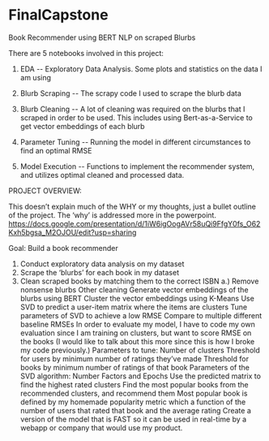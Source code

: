 # FinalCapstone
Book Recommender using BERT NLP on scraped Blurbs

There are 5 notebooks involved in this project:

1. EDA -- Exploratory Data Analysis. Some plots and statistics on the data I am using

2. Blurb Scraping -- The scrapy code I used to scrape the blurb data

3. Blurb Cleaning -- A lot of cleaning was required on the blurbs that I scraped in order to be used. This includes using Bert-as-a-Service to get vector embeddings of each blurb

4. Parameter Tuning -- Running the model in different circumstances to find an optimal RMSE

5. Model Execution -- Functions to implement the recommender system, and utilizes optimal cleaned and processed data.


PROJECT OVERVIEW:

This doesn’t explain much of the WHY or my thoughts, just a bullet outline of the project. The ‘why’ is addressed more in the powerpoint.
https://docs.google.com/presentation/d/1iW6igOogAVr58uQi9FfgY0fs_O62Kxh5bgsa_M2OJOU/edit?usp=sharing

Goal: Build a book recommender
1. Conduct exploratory data analysis on my dataset
2. Scrape the ‘blurbs’ for each book in my dataset
3. Clean scraped books by matching them to the correct ISBN
  a.) Remove nonsense blurbs
Other cleaning
Generate vector embeddings of the blurbs using BERT
Cluster the vector embeddings using K-Means
Use SVD to predict a user-item matrix where the items are clusters
Tune parameters of SVD to achieve a low RMSE
Compare to multiple different baseline RMSEs
In order to evaluate my model, I have to code my own evaluation since I am training on clusters, but want to score RMSE on the books (I would like to talk about this more since this is how I broke my code previously.)
Parameters to tune:
Number of clusters
Threshold for users by minimum number of ratings they’ve made
Threshold for books by minimum number of ratings of that book
Parameters of the SVD algorithm: Number Factors and Epochs
Use the predicted matrix to find the highest rated clusters
Find the most popular books from the recommended clusters, and recommend them
Most popular book is defined by my homemade popularity metric which a function of the number of users that rated that book and the average rating
Create a version of the model that is FAST so it can be used in real-time by a webapp or company that would use my product.
